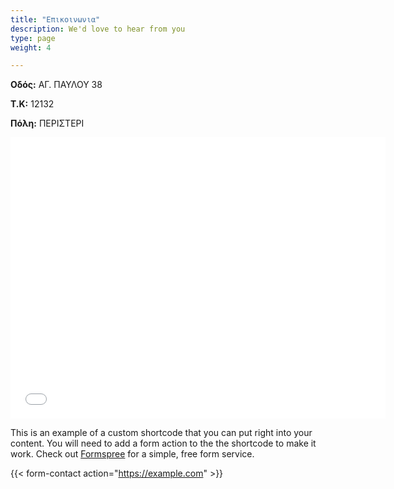 ```yaml
---
title: "Επικοινωνια"
description: We'd love to hear from you
type: page
weight: 4

---
```

**Οδός:** ΑΓ. ΠΑΥΛΟΥ 38

**Τ.Κ:** 12132

**Πόλη:** ΠΕΡΙΣΤΕΡΙ

<iframe src="[https://www.google.com/maps/embed?pb=](https://www.google.com/maps/embed?pb= "Map")!1m18!1m12!1m3!1d3143.8416216151636!2d23.70135311523528!3d38.004154506702186!2m3!1f0!2f0!3f0!3m2!1i1024!2i768!4f13.1!3m3!1m2!1s0x14a1a331fe35a1d9%3A0xaf176797183d62ee!2sAgiou+Pavlou+38%2C+Peristeri+121+32!5e0!3m2!1sen!2sgr!4v1522417691734" width="600" height="450" frameborder="0" style="border:0" allowfullscreen></iframe>

This is an example of a custom shortcode that you can put right into your content. You will need to add a form action to the the shortcode to make it work. Check out [Formspree](https://formspree.io/) for a simple, free form service.

{{< form-contact action="https://example.com"  >}}